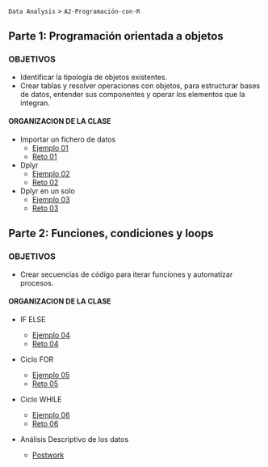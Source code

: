 `Data Analysis` > `A2-Programación-con-R`

## Parte 1: Programación orientada a objetos

### OBJETIVOS 
 - Identificar la tipología de objetos existentes.
 - Crear tablas y resolver operaciones con objetos, para estructurar bases de datos, entender sus componentes y operar los elementos que la integran. 

#### ORGANIZACION DE LA CLASE 

- Importar un fichero de datos
	- [Ejemplo 01](Ejemplo-01)
	- [Reto 01](Reto-01)
- Dplyr
	- [Ejemplo 02](Ejemplo-02)
	- [Reto 02](Reto-02)
- Dplyr en un solo 	
	- [Ejemplo 03](Ejemplo-03)
	- [Reto 03](Reto-03)


## Parte 2: Funciones, condiciones y loops  

### OBJETIVOS 
 - Crear secuencias de código para iterar funciones y automatizar procesos.

#### ORGANIZACION DE LA CLASE 

- IF ELSE
	- [Ejemplo 04](Ejemplo-04)
	- [Reto 04](Reto-04)
- Ciclo FOR
	- [Ejemplo 05](Ejemplo-05)
	- [Reto 05](Reto-05)
- Ciclo WHILE
	- [Ejemplo 06](Ejemplo-06)
	- [Reto 06](Reto-06)


- Análisis Descriptivo de los datos
	- [Postwork](Postwork)
